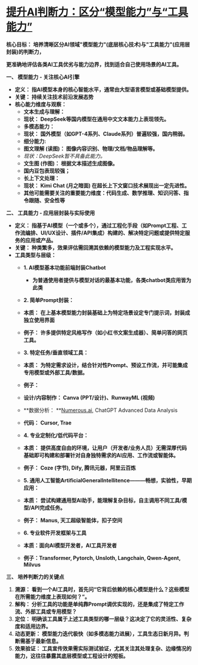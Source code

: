 # [提升AI判断力：区分“模型能力”与“工具能力”](https://gilded-lamington-a874ad.netlify.app/)

**核心目标： 培养清晰区分AI领域"模型能力"(底层核心技术)与"工具能力"(应用层封装)的判断力，**

**更准确地评估各类AI工具优劣与能力边界，找到适合自己使用场景的AI工具。**

**一、 模型能力 - 关注核心AI引擎**

* **定义： 指AI模型本身的核心智能水平，通常由大型语言模型或基础模型提供。**
* **关键： 持续关注技术前沿发展态势**
* **核心能力维度与观察：**
  * **文本生成与理解：**
  * **现状： DeepSeek等国内模型在通用中文文本能力上表现领先。**
  * **多模态能力：**
  * **现状： 国外模型（如GPT-4系列、Claude系列）普遍较强，国内稍弱。**
  * **细分能力:**
  * **图文理解 (读图)： 图像内容识别、物理/文档/物品理解等。**
  * *现状：DeepSeek暂不具备此能力。*
  * **文生图 (作图)： 根据文本描述生成图像。**
  * **国内豆包表现较强；**
  * **长上下文处理：**
  * **现状： Kimi Chat (月之暗面) 在超长上下文窗口技术展现出一定先进性。**
  * **其他可能需要关注的重要能力维度：代码生成、数学推理、知识问答、指令跟随、安全性等**

**二、 工具能力 - 应用层封装与实际使用**

* **定义： 指基于AI模型（一个或多个），通过工程化手段（如Prompt工程、工作流编排、UI/UX设计、插件/API集成）构建的、解决特定问题或提供特定服务的应用或产品。**
* **关键： 种类繁多，效果评估需回溯其依赖的模型能力及工程实现水平。**
* **工具类型与层级：**
  * **1. AI模型基本功能前端封装Chatbot**

    * **为普通使用者提供与模型对话的最基本功能，各类chatbot类应用皆为此类**
  * **2. 简单Prompt封装：**
  * **本质： 在上基本模型能力封装基础上为特定场景设定专门提示词，封装成独立使用界面**
  * **例子： 许多提供特定风格写作（如小红书文案生成器）、简单问答的网页工具。**
  * **3. 特定任务/垂直领域工具：**
  * **本质： 为特定需求设计，结合针对性Prompt、预设工作流，并可能集成专用模型或外部工具/数据。**
  * **例子：**
  * **设计/内容制作： Canva (PPT/设计)、RunwayML (视频)**
  * **数据分析： **[Numerous.ai](http://Numerous.ai), ChatGPT Advanced Data Analysis
  * **代码： Cursor, Trae**
  * **4. 专业定制化/低代码平台：**
  * **本质： 提供高度自由的环境，让用户（开发者/业务人员）无需深厚代码基础即可构建和部署针对自身独特需求的AI应用、工作流或智能体。**
  * **例子： Coze (字节), Dify, 腾讯元器，阿里云百炼**
  * **5. 通用人工智能ArtificialGeneralIntellitence———畅想，实验性，早期应用：**
  * **本质： 尝试构建通用型AI助手，能理解复杂目标，自主调用不同工具/模型/API完成任务。**
  * **例子： Manus, 天工超级智能体，扣子空间**
  * **6. 专业软件开发框架与工具**
  * **本质：面向AI模型开发者，AI工具开发者**
  * **例子：Transformer, Pytorch, Unsloth, Langchain, Qwen-Agent, Milvus**

**三、 培养判断力的关键点**

1. **溯源： 看到一个AI工具时，首先问“它背后依赖的核心模型是什么？这些模型在所需能力维度上表现如何？”。**
2. **解构： 分析工具的功能是单纯靠Prompt调优实现的，还是集成了特定工作流、外部工具或专用模型？**
3. **定位： 明确该工具属于上述工具类型的哪一层级？这决定了它的灵活性、复杂度和适用边界。**
4. **动态更新： 模型能力迭代极快（如多模态能力进展），工具生态日新月异。判断需基于最新信息。**
5. **效果验证： 工具宣传效果需实际测试验证，尤其关注其处理复杂、边缘情况的能力，这往往暴露其底层模型或工程设计的短板。**
